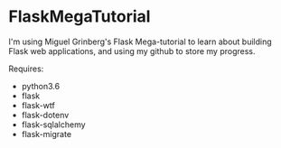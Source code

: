 # FlaskMegaTutorial
I'm using Miguel Grinberg's Flask Mega-tutorial to learn about building Flask web applications, and using my github to store my progress.

Requires:
  - python3.6
  - flask
  - flask-wtf
  - flask-dotenv
  - flask-sqlalchemy
  - flask-migrate
